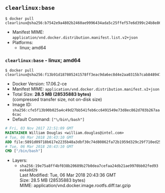 ## `clearlinux:base`

```console
$ docker pull clearlinux@sha256:b7542e9a4802b2460ae9996434ada5c25ffef57e6d399c24b8e8696c8c0b3fce
```

-	Manifest MIME: `application/vnd.docker.distribution.manifest.list.v2+json`
-	Platforms:
	-	linux; amd64

### `clearlinux:base` - linux; amd64

```console
$ docker pull clearlinux@sha256:f13b91d187805241578ff3eac9da6ec8d4e2aa0315b7cab8489471ac389876bd
```

-	Docker Version: 17.06.2-ce
-	Manifest MIME: `application/vnd.docker.distribution.manifest.v2+json`
-	Total Size: **28.5 MB (28535883 bytes)**  
	(compressed transfer size, not on-disk size)
-	Image ID: `sha256:cfe5f13b90b025a4c49d27bb541feb6cc6491549e73d8ec862d703b267aa6cac`
-	Default Command: `["\/bin\/bash"]`

```dockerfile
# Fri, 03 Nov 2017 22:51:09 GMT
MAINTAINER William Douglas <william.douglas@intel.com>
# Tue, 06 Mar 2018 20:43:10 GMT
ADD file:5891d09718b617e2235b48a3dbf30c74d80862fa72b1959d329c29f710ed2532 in / 
# Tue, 06 Mar 2018 20:43:10 GMT
CMD ["/bin/bash"]
```

-	Layers:
	-	`sha256:19e75a8ff4bf038b20689b27b0dea7cefaa24db21ae9970bb02fed93ee4a0d29`  
		Last Modified: Tue, 06 Mar 2018 20:43:36 GMT  
		Size: 28.5 MB (28535883 bytes)  
		MIME: application/vnd.docker.image.rootfs.diff.tar.gzip
